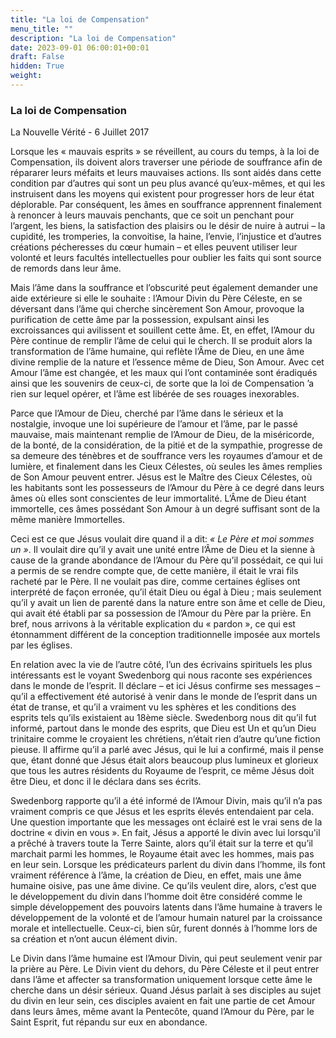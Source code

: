 ```yaml
---
title: "La loi de Compensation"
menu_title: ""
description: "La loi de Compensation"
date: 2023-09-01 06:00:01+00:01
draft: False
hidden: True
weight:
---
```

### La loi de Compensation

La Nouvelle Vérité - 6 Juillet 2017

Lorsque les « mauvais esprits »  se réveillent, au cours du temps, à la loi de Compensation, ils doivent alors traverser une période de souffrance afin de répararer leurs méfaits et leurs mauvaises actions. Ils sont aidés dans cette condition par d’autres qui sont un peu plus avancé qu’eux-mêmes, et qui les instruisent dans les moyens qui existent pour progresser hors de leur état déplorable. Par conséquent, les âmes en souffrance apprennent finalement à renoncer à leurs mauvais penchants, que ce soit un penchant pour l’argent, les biens, la satisfaction des plaisirs ou le désir de nuire à autrui – la cupidité, les tromperies, la convoitise, la haine, l’envie, l’injustice et d’autres créations pécheresses du cœur humain – et elles peuvent utiliser leur volonté et leurs facultés intellectuelles pour oublier les faits qui sont source de remords dans leur âme. 

Mais l’âme dans la souffrance et l’obscurité peut également demander une aide extérieure si elle le souhaite : l’Amour Divin du Père Céleste, en  se déversant dans l’âme qui cherche sincèrement Son Amour, provoque la purification de cette âme par la possession, expulsant ainsi les excroissances qui avilissent et souillent cette âme. Et, en effet, l’Amour du Père continue de remplir l’âme de celui qui le cherch. Il se produit alors la transformation de l’âme humaine, qui reflète l’Âme de Dieu, en une âme divine remplie de la nature et l’essence même de Dieu, Son Amour. Avec cet Amour l’âme est changée, et les maux qui l’ont contaminée sont éradiqués ainsi que les souvenirs de ceux-ci, de sorte que la loi de Compensation ’a rien sur lequel opérer, et l’âme est libérée de ses rouages ​​inexorables.

Parce que l’Amour de Dieu, cherché par l’âme dans le sérieux et la nostalgie, invoque une loi supérieure de l’amour et l’âme, par le passé mauvaise, mais maintenant remplie de l’Amour de Dieu, de la miséricorde, de la bonté, de la considération, de la pitié et de la sympathie, progresse de sa demeure des ténèbres et de souffrance vers les royaumes d’amour et de lumière, et finalement dans les Cieux Célestes, où seules les âmes remplies de Son Amour peuvent entrer. Jésus est le Maître des Cieux Célestes, où les habitants sont les possesseurs de l’Amour du Père à ce degré dans leurs âmes où elles sont conscientes de leur immortalité. L’Âme de Dieu étant immortelle, ces âmes possédant Son Amour à un degré suffisant sont de la même manière Immortelles. 

Ceci est ce que Jésus voulait dire quand il a dit: *« Le Père et moi sommes un »*. Il voulait dire qu’il y avait une unité entre l’Âme de Dieu et la sienne à cause de la grande abondance de l’Amour du Père qu’il possédait, ce qui lui a permis de se rendre compte que, de cette manière, il était le vrai fils racheté par le Père. Il ne voulait pas dire, comme certaines églises ont interprété de façon erronée, qu’il était Dieu ou égal à Dieu ; mais seulement qu’il y avait un lien de parenté dans la nature entre son âme et celle de Dieu, qui avait été établi par sa possession de l’Amour du Père par la prière. En bref, nous arrivons à la véritable explication du « pardon », ce qui est étonnamment différent de la conception traditionnelle imposée aux mortels par les églises.

En relation avec la vie de l’autre côté, l’un des écrivains spirituels les plus intéressants est le voyant Swedenborg qui nous raconte ses expériences dans le monde de l’esprit. Il déclare – et ici Jésus confirme ses messages – qu’il a effectivement été autorisé à venir dans le monde de l’esprit dans un état de transe, et qu’il a vraiment vu les sphères et les conditions des esprits tels qu’ils existaient au 18ème siècle. Swedenborg nous dit qu’il fut informé, partout dans le monde des esprits, que Dieu est Un et qu’un Dieu trinitaire comme le croyaient les chrétiens, n’était rien d’autre qu’une fiction pieuse. Il affirme qu’il a parlé avec Jésus, qui le lui a confirmé, mais il pense que, étant donné que Jésus était alors beaucoup plus lumineux et glorieux que tous les autres résidents du Royaume de l’esprit, ce même Jésus doit être Dieu, et donc il le déclara dans ses écrits. 

Swedenborg rapporte qu’il a été informé de l’Amour Divin, mais qu’il n’a pas vraiment compris ce que Jésus et les esprits élevés entendaient par cela. Une question importante que les messages ont éclairé est le vrai sens de la doctrine « divin en vous ». En fait, Jésus a apporté le divin avec lui lorsqu'il a prêché à travers toute la Terre Sainte, alors qu’il était sur la terre et qu’il marchait parmi les hommes, le Royaume était avec les hommes, mais pas en leur sein. Lorsque les prédicateurs parlent du divin dans l’homme, ils font vraiment référence à l’âme, la création de Dieu, en effet, mais une âme humaine oisive, pas une âme divine. Ce qu’ils veulent dire, alors, c’est que le développement du divin dans l’homme doit être considéré comme le simple développement des pouvoirs latents dans l’âme humaine à travers le développement de la volonté et de l’amour humain naturel par la croissance morale et intellectuelle. Ceux-ci, bien sûr, furent donnés à l’homme lors de sa création et n’ont aucun élément divin. 

Le Divin dans l’âme humaine est l’Amour Divin, qui peut seulement venir par la prière au Père. Le Divin vient du dehors, du Père Céleste et il peut entrer dans l’âme et affecter sa transformation uniquement lorsque cette âme le cherche dans un désir sérieux. Quand Jésus parlait à ses disciples au sujet du divin en leur sein, ces disciples avaient en fait une partie de cet Amour dans leurs âmes, même avant la Pentecôte, quand l’Amour du Père, par le Saint Esprit, fut répandu sur eux en abondance.
